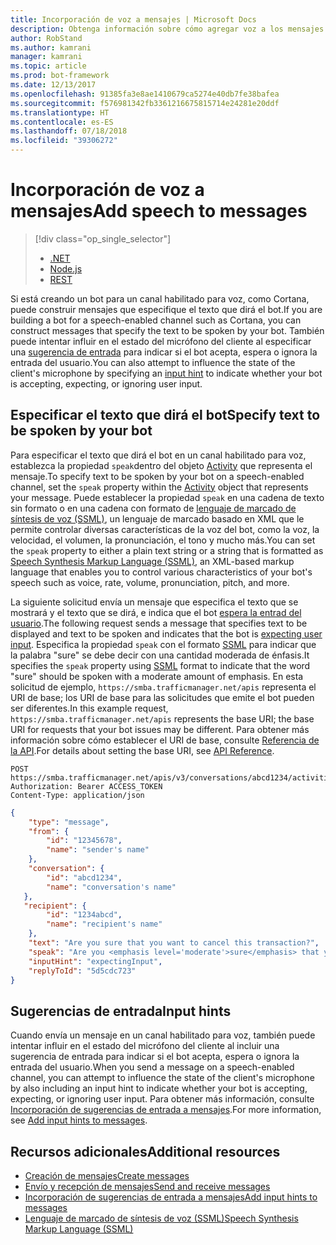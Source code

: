 ```yaml
---
title: Incorporación de voz a mensajes | Microsoft Docs
description: Obtenga información sobre cómo agregar voz a los mensajes mediante el servicio Bot Connector.
author: RobStand
ms.author: kamrani
manager: kamrani
ms.topic: article
ms.prod: bot-framework
ms.date: 12/13/2017
ms.openlocfilehash: 91385fa3e8ae1410679ca5274e40db7fe38bafea
ms.sourcegitcommit: f576981342fb3361216675815714e24281e20ddf
ms.translationtype: HT
ms.contentlocale: es-ES
ms.lasthandoff: 07/18/2018
ms.locfileid: "39306272"
---
```

# <a name="add-speech-to-messages"></a><span data-ttu-id="4858f-103">Incorporación de voz a mensajes</span><span class="sxs-lookup"><span data-stu-id="4858f-103">Add speech to messages</span></span>
> [!div class="op_single_selector"]
> - [.NET](../dotnet/bot-builder-dotnet-text-to-speech.md)
> - [Node.js](../nodejs/bot-builder-nodejs-text-to-speech.md)
> - [REST](../rest-api/bot-framework-rest-connector-text-to-speech.md)

<span data-ttu-id="4858f-107">Si está creando un bot para un canal habilitado para voz, como Cortana, puede construir mensajes que especifique el texto que dirá el bot.</span><span class="sxs-lookup"><span data-stu-id="4858f-107">If you are building a bot for a speech-enabled channel such as Cortana, you can construct messages that specify the text to be spoken by your bot.</span></span> <span data-ttu-id="4858f-108">También puede intentar influir en el estado del micrófono del cliente al especificar una [sugerencia de entrada](bot-framework-rest-connector-add-input-hints.md) para indicar si el bot acepta, espera o ignora la entrada del usuario.</span><span class="sxs-lookup"><span data-stu-id="4858f-108">You can also attempt to influence the state of the client's microphone by specifying an [input hint](bot-framework-rest-connector-add-input-hints.md) to indicate whether your bot is accepting, expecting, or ignoring user input.</span></span>

## <a name="specify-text-to-be-spoken-by-your-bot"></a><span data-ttu-id="4858f-109">Especificar el texto que dirá el bot</span><span class="sxs-lookup"><span data-stu-id="4858f-109">Specify text to be spoken by your bot</span></span>

<span data-ttu-id="4858f-110">Para especificar el texto que dirá el bot en un canal habilitado para voz, establezca la propiedad `speak`dentro del objeto [Activity][Activity] que representa el mensaje.</span><span class="sxs-lookup"><span data-stu-id="4858f-110">To specify text to be spoken by your bot on a speech-enabled channel, set the `speak` property within the [Activity][Activity] object that represents your message.</span></span> <span data-ttu-id="4858f-111">Puede establecer la propiedad `speak` en una cadena de texto sin formato o en una cadena con formato de <a href="https://msdn.microsoft.com/en-us/library/hh378377(v=office.14).aspx" target="_blank">lenguaje de marcado de síntesis de voz (SSML)</a>, un lenguaje de marcado basado en XML que le permite controlar diversas características de la voz del bot, como la voz, la velocidad, el volumen, la pronunciación, el tono y mucho más.</span><span class="sxs-lookup"><span data-stu-id="4858f-111">You can set the `speak` property to either a plain text string or a string that is formatted as <a href="https://msdn.microsoft.com/en-us/library/hh378377(v=office.14).aspx" target="_blank">Speech Synthesis Markup Language (SSML)</a>, an XML-based markup language that enables you to control various characteristics of your bot's speech such as voice, rate, volume, pronunciation, pitch, and more.</span></span> 

<span data-ttu-id="4858f-112">La siguiente solicitud envía un mensaje que especifica el texto que se mostrará y el texto que se dirá, e indica que el bot [espera la entrad del usuario](bot-framework-rest-connector-add-input-hints.md).</span><span class="sxs-lookup"><span data-stu-id="4858f-112">The following request sends a message that specifies text to be displayed and text to be spoken and indicates that the bot is [expecting user input](bot-framework-rest-connector-add-input-hints.md).</span></span> <span data-ttu-id="4858f-113">Especifica la propiedad `speak` con el formato <a href="https://msdn.microsoft.com/en-us/library/hh378377(v=office.14).aspx" target="_blank">SSML</a> para indicar que la palabra "sure" se debe decir con una cantidad moderada de énfasis.</span><span class="sxs-lookup"><span data-stu-id="4858f-113">It specifies the `speak` property using <a href="https://msdn.microsoft.com/en-us/library/hh378377(v=office.14).aspx" target="_blank">SSML</a> format to indicate that the word "sure" should be spoken with a moderate amount of emphasis.</span></span> <span data-ttu-id="4858f-114">En esta solicitud de ejemplo, `https://smba.trafficmanager.net/apis` representa el URI de base; los URI de base para las solicitudes que emite el bot pueden ser diferentes.</span><span class="sxs-lookup"><span data-stu-id="4858f-114">In this example request, `https://smba.trafficmanager.net/apis` represents the base URI; the base URI for requests that your bot issues may be different.</span></span> <span data-ttu-id="4858f-115">Para obtener más información sobre cómo establecer el URI de base, consulte [Referencia de la API](bot-framework-rest-connector-api-reference.md#base-uri).</span><span class="sxs-lookup"><span data-stu-id="4858f-115">For details about setting the base URI, see [API Reference](bot-framework-rest-connector-api-reference.md#base-uri).</span></span>

```http
POST https://smba.trafficmanager.net/apis/v3/conversations/abcd1234/activities/5d5cdc723
Authorization: Bearer ACCESS_TOKEN
Content-Type: application/json
```

```json
{
    "type": "message",
    "from": {
        "id": "12345678",
        "name": "sender's name"
    },
    "conversation": {
        "id": "abcd1234",
        "name": "conversation's name"
   },
   "recipient": {
        "id": "1234abcd",
        "name": "recipient's name"
    },
    "text": "Are you sure that you want to cancel this transaction?",
    "speak": "Are you <emphasis level='moderate'>sure</emphasis> that you want to cancel this transaction?",
    "inputHint": "expectingInput",
    "replyToId": "5d5cdc723"
}
```

## <a name="input-hints"></a><span data-ttu-id="4858f-116">Sugerencias de entrada</span><span class="sxs-lookup"><span data-stu-id="4858f-116">Input hints</span></span>

<span data-ttu-id="4858f-117">Cuando envía un mensaje en un canal habilitado para voz, también puede intentar influir en el estado del micrófono del cliente al incluir una sugerencia de entrada para indicar si el bot acepta, espera o ignora la entrada del usuario.</span><span class="sxs-lookup"><span data-stu-id="4858f-117">When you send a message on a speech-enabled channel, you can attempt to influence the state of the client's microphone by also including an input hint to indicate whether your bot is accepting, expecting, or ignoring user input.</span></span> <span data-ttu-id="4858f-118">Para obtener más información, consulte [Incorporación de sugerencias de entrada a mensajes](bot-framework-rest-connector-add-input-hints.md).</span><span class="sxs-lookup"><span data-stu-id="4858f-118">For more information, see [Add input hints to messages](bot-framework-rest-connector-add-input-hints.md).</span></span>

## <a name="additional-resources"></a><span data-ttu-id="4858f-119">Recursos adicionales</span><span class="sxs-lookup"><span data-stu-id="4858f-119">Additional resources</span></span>

- [<span data-ttu-id="4858f-120">Creación de mensajes</span><span class="sxs-lookup"><span data-stu-id="4858f-120">Create messages</span></span>](bot-framework-rest-connector-create-messages.md)
- [<span data-ttu-id="4858f-121">Envío y recepción de mensajes</span><span class="sxs-lookup"><span data-stu-id="4858f-121">Send and receive messages</span></span>](bot-framework-rest-connector-send-and-receive-messages.md)
- [<span data-ttu-id="4858f-122">Incorporación de sugerencias de entrada a mensajes</span><span class="sxs-lookup"><span data-stu-id="4858f-122">Add input hints to messages</span></span>](bot-framework-rest-connector-add-input-hints.md)
- <span data-ttu-id="4858f-123"><a href="https://msdn.microsoft.com/en-us/library/hh378377(v=office.14).aspx" target="_blank">Lenguaje de marcado de síntesis de voz (SSML)</a></span><span class="sxs-lookup"><span data-stu-id="4858f-123"><a href="https://msdn.microsoft.com/en-us/library/hh378377(v=office.14).aspx" target="_blank">Speech Synthesis Markup Language (SSML)</a></span></span>

[Activity]: bot-framework-rest-connector-api-reference.md#activity-object

